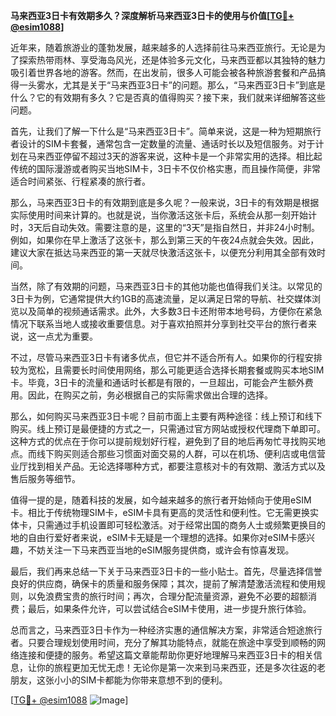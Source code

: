 **马来西亚3日卡有效期多久？深度解析马来西亚3日卡的使用与价值[[TG💪+ @esim1088](https://t.me/s/esim1088)]**

近年来，随着旅游业的蓬勃发展，越来越多的人选择前往马来西亚旅行。无论是为了探索热带雨林、享受海岛风光，还是体验多元文化，马来西亚都以其独特的魅力吸引着世界各地的游客。然而，在出发前，很多人可能会被各种旅游套餐和产品搞得一头雾水，尤其是关于“马来西亚3日卡”的问题。那么，“马来西亚3日卡”到底是什么？它的有效期有多久？它是否真的值得购买？接下来，我们就来详细解答这些问题。

首先，让我们了解一下什么是“马来西亚3日卡”。简单来说，这是一种为短期旅行者设计的SIM卡套餐，通常包含一定数量的流量、通话时长以及短信服务。对于计划在马来西亚停留不超过3天的游客来说，这种卡是一个非常实用的选择。相比起传统的国际漫游或者购买当地SIM卡，3日卡不仅价格实惠，而且操作简便，非常适合时间紧张、行程紧凑的旅行者。

那么，马来西亚3日卡的有效期到底是多久呢？一般来说，3日卡的有效期是根据实际使用时间来计算的。也就是说，当你激活这张卡后，系统会从那一刻开始计时，3天后自动失效。需要注意的是，这里的“3天”是指自然日，并非24小时制。例如，如果你在早上激活了这张卡，那么到第三天的午夜24点就会失效。因此，建议大家在抵达马来西亚的第一天就尽快激活这张卡，以便充分利用其全部有效时间。

当然，除了有效期的问题，马来西亚3日卡的其他功能也值得我们关注。以常见的3日卡为例，它通常提供大约1GB的高速流量，足以满足日常的导航、社交媒体浏览以及简单的视频通话需求。此外，大多数3日卡还附带本地号码，方便你在紧急情况下联系当地人或接收重要信息。对于喜欢拍照并分享到社交平台的旅行者来说，这一点尤为重要。

不过，尽管马来西亚3日卡有诸多优点，但它并不适合所有人。如果你的行程安排较为宽松，且需要长时间使用网络，那么可能更适合选择长期套餐或购买本地SIM卡。毕竟，3日卡的流量和通话时长都是有限的，一旦超出，可能会产生额外费用。因此，在购买之前，务必根据自己的实际需求做出合理的选择。

那么，如何购买马来西亚3日卡呢？目前市面上主要有两种途径：线上预订和线下购买。线上预订是最便捷的方式之一，只需通过官方网站或授权代理商下单即可。这种方式的优点在于你可以提前规划好行程，避免到了目的地后再匆忙寻找购买地点。而线下购买则适合那些习惯面对面交易的人群，可以在机场、便利店或电信营业厅找到相关产品。无论选择哪种方式，都要注意核对卡的有效期、激活方式以及售后服务等细节。

值得一提的是，随着科技的发展，如今越来越多的旅行者开始倾向于使用eSIM卡。相比于传统物理SIM卡，eSIM卡具有更高的灵活性和便利性。它无需更换实体卡，只需通过手机设置即可轻松激活。对于经常出国的商务人士或频繁更换目的地的自由行爱好者来说，eSIM卡无疑是一个理想的选择。如果你对eSIM卡感兴趣，不妨关注一下马来西亚当地的eSIM服务提供商，或许会有惊喜发现。

最后，我们再来总结一下关于马来西亚3日卡的一些小贴士。首先，尽量选择信誉良好的供应商，确保卡的质量和服务保障；其次，提前了解清楚激活流程和使用规则，以免浪费宝贵的旅行时间；再次，合理分配流量资源，避免不必要的超额消费；最后，如果条件允许，可以尝试结合eSIM卡使用，进一步提升旅行体验。

总而言之，马来西亚3日卡作为一种经济实惠的通信解决方案，非常适合短途旅行者。只要合理规划使用时间，充分了解其功能特点，就能在旅途中享受到顺畅的网络连接和便捷的服务。希望这篇文章能帮助你更好地理解马来西亚3日卡的相关信息，让你的旅程更加无忧无虑！无论你是第一次来到马来西亚，还是多次往返的老朋友，这张小小的SIM卡都能为你带来意想不到的便利。

[[TG💪+ @esim1088](https://t.me/s/esim1088) ![Image](https://i.postimg.cc/4NQfJmqS/Snipaste-2025-05-13-00-14-12.png)]